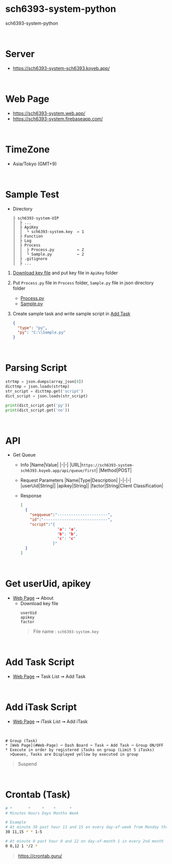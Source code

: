 # sch6393-system-python
sch6393-system-python

<br>

# Server
* https://sch6393-system-sch6393.koyeb.app/

<br>

# Web Page
* https://sch6393-system.web.app/
* https://sch6393-system.firebaseapp.com/

<br>

# TimeZone
* Asia/Tokyo (GMT+9)

<br>

# Sample Test
* Directory
  ```
  ├ sch6393-system-UIP
  │  ├ ...
  │  ├ ApiKey
  │  │  └ sch6393-system.key  ← 1
  │  ├ Function
  │  ├ Log
  │  ├ Process
  │  │  ├ Process.py          ← 2
  │  │  └ Sample.py           ← 2
  │  ├ .gitignore
  │  ├ ...
  ```

1. [Download key file](#get-useruid-apikey) and put key file in `ApiKey` folder

1. Put `Process.py` file in `Process` folder, `Sample.py` file in json directory folder
    * [Process.py](./Process/Process.py)
    * [Sample.py](./Process/Sample.py)

1. Create sample task and write sample script in [Add Task](#add-task-script)
    ```JSON
    {
      "type": "py",
      "py": "C:\\Sample.py"
    }
    ```

<br>

# Parsing Script
```py
strtmp = json.dumps(array_json[0])
dicttmp = json.loads(strtmp)
str_script = dicttmp.get('script')
dict_script = json.loads(str_script)

print(dict_script.get('py'))
print(dict_script.get('no'))
```

<br>

# API
* Get Queue
  * Info
    |Name|Value|
    |-|-|
    |URL|`https://sch6393-system-sch6393.koyeb.app/api/queue/first`|
    |Method|POST|

  * Request Parameters
    |Name|Type|Description|
    |-|-|-|
    |userUid|String||
    |apikey|String||
    |factor|String|Client Classification|

  * Response
    ```JSON
    [
      {
        "seqqueue":"----------------------",
        "id":"----------------------------",
        "script":"{
                    "a": "a",
                    "b": "b",
                    "c": "c"
                  }"
      }
    ]
    ```

<br>

# Get userUid, apikey
* [Web Page](#Web-Page) ➞ About
  * Download key file
    ```
    userUid
    apikey
    factor
    ```
    >File name : `sch6393-system.key`

<br>

# Add Task Script
* [Web Page](#Web-Page) ➞ Task List ➞ Add Task

<br>

# Add iTask Script
* [Web Page](#Web-Page) ➞ iTask List ➞ Add iTask

<br>

```
# Group (Task)
* [Web Page](#Web-Page) ➞ Dash Board ➞ Task ➞ Add Task ➞ Group ON/OFF
* Execute in order by registered iTasks on group (Limit 5 iTasks)
  >Queues, Tasks are Displayed yellow by executed in group
```
>Suspend

<br>

# Crontab (Task)
```sh
# *       *     *    *      *
# Minutes Hours Days Months Week

# Example
# At minute 30 past hour 11 and 15 on every day-of-week from Monday through Friday
30 11,15 * * 1-5

# At minute 0 past hour 0 and 12 on day-of-month 1 in every 2nd month
0 0,12 1 */2 *
```
>https://crontab.guru/

<br>
